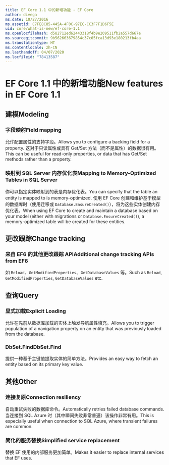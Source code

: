 ```yaml
---
title: EF Core 1.1 中的新增功能 - EF Core
author: divega
ms.date: 10/27/2016
ms.assetid: C7FE8C85-445A-4F0C-97EC-CC3F7F1D6F5E
uid: core/what-is-new/ef-core-1.1
ms.openlocfilehash: d582712ed62443318f4b9e209511fb2a557d667e
ms.sourcegitcommit: 9b562663679854c37c05fca13d93e180213fb4aa
ms.translationtype: HT
ms.contentlocale: zh-CN
ms.lasthandoff: 04/07/2020
ms.locfileid: "78413587"
---
```

# <a name="new-features-in-ef-core-11"></a><span data-ttu-id="b92b2-102">EF Core 1.1 中的新增功能</span><span class="sxs-lookup"><span data-stu-id="b92b2-102">New features in EF Core 1.1</span></span>

## <a name="modeling"></a><span data-ttu-id="b92b2-103">建模</span><span class="sxs-lookup"><span data-stu-id="b92b2-103">Modeling</span></span>

### <a name="field-mapping"></a><span data-ttu-id="b92b2-104">字段映射</span><span class="sxs-lookup"><span data-stu-id="b92b2-104">Field mapping</span></span>

<span data-ttu-id="b92b2-105">允许配置属性的支持字段。</span><span class="sxs-lookup"><span data-stu-id="b92b2-105">Allows you to configure a backing field for a property.</span></span> <span data-ttu-id="b92b2-106">这对于只读属性或具有 Get/Set 方法（而不是属性）的数据很有用。</span><span class="sxs-lookup"><span data-stu-id="b92b2-106">This can be useful for read-only properties, or data that has Get/Set methods rather than a property.</span></span>

### <a name="mapping-to-memory-optimized-tables-in-sql-server"></a><span data-ttu-id="b92b2-107">映射到 SQL Server 内存优化表</span><span class="sxs-lookup"><span data-stu-id="b92b2-107">Mapping to Memory-Optimized Tables in SQL Server</span></span>

<span data-ttu-id="b92b2-108">你可以指定实体映射到的表是内存优化表。</span><span class="sxs-lookup"><span data-stu-id="b92b2-108">You can specify that the table an entity is mapped to is memory-optimized.</span></span> <span data-ttu-id="b92b2-109">使用 EF Core 创建和维护基于模型的数据库时（使用迁移或 `Database.EnsureCreated()`），将为这些实体创建内存优化表。</span><span class="sxs-lookup"><span data-stu-id="b92b2-109">When using EF Core to create and maintain a database based on your model (either with migrations or `Database.EnsureCreated()`), a memory-optimized table will be created for these entities.</span></span>

## <a name="change-tracking"></a><span data-ttu-id="b92b2-110">更改跟踪</span><span class="sxs-lookup"><span data-stu-id="b92b2-110">Change tracking</span></span>

### <a name="additional-change-tracking-apis-from-ef6"></a><span data-ttu-id="b92b2-111">来自 EF6 的其他更改跟踪 API</span><span class="sxs-lookup"><span data-stu-id="b92b2-111">Additional change tracking APIs from EF6</span></span>

<span data-ttu-id="b92b2-112">如 `Reload`、`GetModifiedProperties`、`GetDatabaseValues` 等。</span><span class="sxs-lookup"><span data-stu-id="b92b2-112">Such as `Reload`, `GetModifiedProperties`, `GetDatabaseValues` etc.</span></span>

## <a name="query"></a><span data-ttu-id="b92b2-113">查询</span><span class="sxs-lookup"><span data-stu-id="b92b2-113">Query</span></span>

### <a name="explicit-loading"></a><span data-ttu-id="b92b2-114">显式加载</span><span class="sxs-lookup"><span data-stu-id="b92b2-114">Explicit Loading</span></span>

<span data-ttu-id="b92b2-115">允许在先前从数据库加载的实体上触发导航属性填充。</span><span class="sxs-lookup"><span data-stu-id="b92b2-115">Allows you to trigger population of a navigation property on an entity that was previously loaded from the database.</span></span>

### <a name="dbsetfind"></a><span data-ttu-id="b92b2-116">DbSet.Find</span><span class="sxs-lookup"><span data-stu-id="b92b2-116">DbSet.Find</span></span>

<span data-ttu-id="b92b2-117">提供一种基于主键值提取实体的简单方法。</span><span class="sxs-lookup"><span data-stu-id="b92b2-117">Provides an easy way to fetch an entity based on its primary key value.</span></span>

## <a name="other"></a><span data-ttu-id="b92b2-118">其他</span><span class="sxs-lookup"><span data-stu-id="b92b2-118">Other</span></span>

### <a name="connection-resiliency"></a><span data-ttu-id="b92b2-119">连接复原</span><span class="sxs-lookup"><span data-stu-id="b92b2-119">Connection resiliency</span></span>

<span data-ttu-id="b92b2-120">自动重试失败的数据库命令。</span><span class="sxs-lookup"><span data-stu-id="b92b2-120">Automatically retries failed database commands.</span></span> <span data-ttu-id="b92b2-121">当连接到 SQL Azure 时（其中瞬间失败非常普遍）该操作非常有用。</span><span class="sxs-lookup"><span data-stu-id="b92b2-121">This is especially useful when connection to SQL Azure, where transient failures are common.</span></span>

### <a name="simplified-service-replacement"></a><span data-ttu-id="b92b2-122">简化的服务替换</span><span class="sxs-lookup"><span data-stu-id="b92b2-122">Simplified service replacement</span></span>

<span data-ttu-id="b92b2-123">替换 EF 使用的内部服务更加简单。</span><span class="sxs-lookup"><span data-stu-id="b92b2-123">Makes it easier to replace internal services that EF uses.</span></span>
